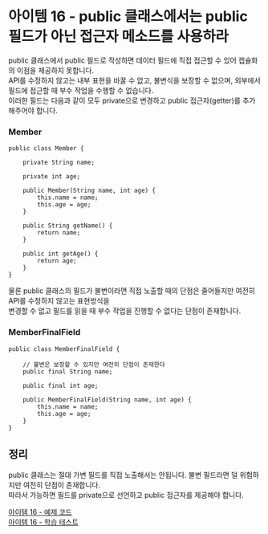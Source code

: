 # 아이템 16 - public 클래스에서는 public 필드가 아닌 접근자 메소드를 사용하라

public 클래스에서 public 필드로 작성하면 데이터 필드에 직접 접근할 수 있어 캡슐화의 이점을 제공하지 못합니다.      
API를 수정하지 않고는 내부 표현을 바꿀 수 없고, 불변식을 보장할 수 없으며, 외부에서 필드에 접근할 때 부수 작업을 수행할 수 없습니다.     
이러한 필드는 다음과 같이 모두 private으로 변경하고 public 접근자(getter)를 추가해주어야 합니다.     

### Member
````
public class Member {

    private String name;

    private int age;

    public Member(String name, int age) {
        this.name = name;
        this.age = age;
    }

    public String getName() {
        return name;
    }

    public int getAge() {
        return age;
    }
}
````

물론 public 클래스의 필드가 불변이라면 직접 노출할 때의 단점은 줄어들지만 여전히 API를 수정하지 않고는 표현방식을   
변경할 수 없고 필드를 읽을 때 부수 작업을 진행할 수 없다는 단점이 존재합니다.    

### MemberFinalField
````
public class MemberFinalField {

    // 불변은 보장할 수 있지만 여전히 단점이 존재한다
    public final String name;

    public final int age;

    public MemberFinalField(String name, int age) {
        this.name = name;
        this.age = age;
    }
}
````

## 정리 

public 클래스는 절대 가변 필드를 직접 노출해서는 안됩니다. 불변 필드라면 덜 위험하지만 여전히 단점이 존재합니다.    
따라서 가능하면 필드를 private으로 선언하고 public 접근자를 제공해야 합니다.      

[아이템 16 - 예제 코드](https://github.com/320Hwany/EffectiveJava/tree/main/src/main/java/effective/chapter4/item16)      
[아이템 16 - 학습 테스트](https://github.com/320Hwany/EffectiveJava/tree/main/src/test/java/effective/chapter4/item16)   
